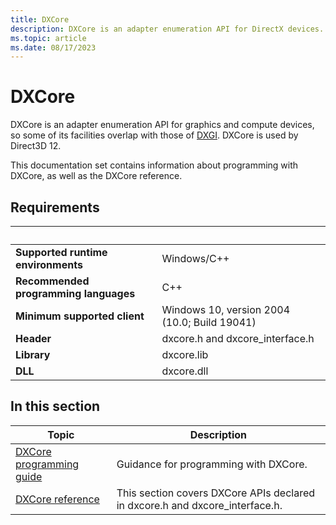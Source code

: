 ```yaml
---
title: DXCore
description: DXCore is an adapter enumeration API for DirectX devices.
ms.topic: article
ms.date: 08/17/2023
---
```


# DXCore

DXCore is an adapter enumeration API for graphics and compute devices, so some of its facilities overlap with those of [DXGI](../direct3ddxgi/dx-graphics-dxgi.md). DXCore is used by Direct3D 12.

This documentation set contains information about programming with DXCore, as well as the DXCore reference.

## Requirements

| &nbsp; | &nbsp; |
| ---- |:---- |
| **Supported runtime environments** | Windows/C++ |
| **Recommended programming languages** | C++ |
| **Minimum supported client** | Windows 10, version 2004 (10.0; Build 19041) |
| **Header** | dxcore.h and dxcore_interface.h |
| **Library** | dxcore.lib |
| **DLL** | dxcore.dll |

## In this section

| Topic | Description |
|-|-|
| [DXCore programming guide](dxcore-programming-guide.md) | Guidance for programming with DXCore. |
| [DXCore reference](dxcore-reference.md) | This section covers DXCore APIs declared in dxcore.h and dxcore_interface.h. |
